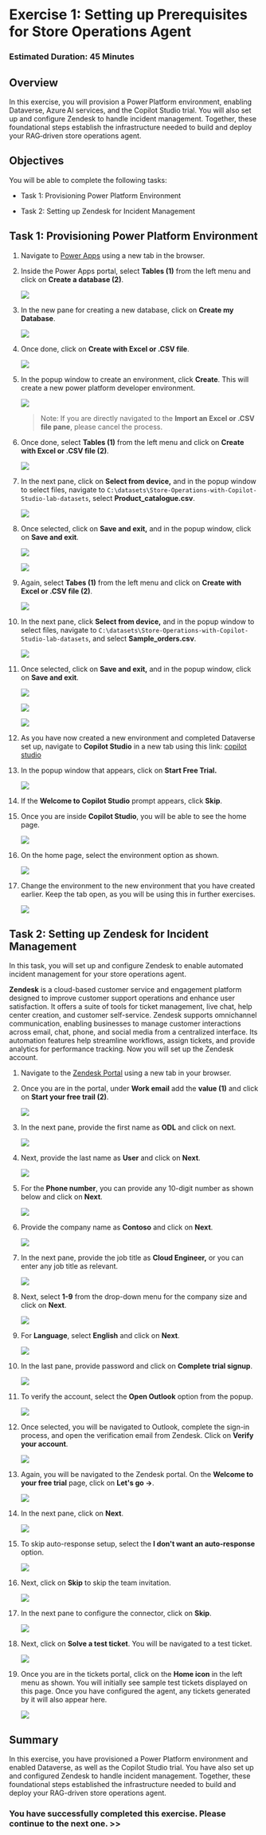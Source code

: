 # Exercise 1: Setting up Prerequisites for Store Operations Agent

### Estimated Duration: 45 Minutes

## Overview

In this exercise, you will provision a Power Platform environment, enabling Dataverse, Azure AI services, and the Copilot Studio trial. You will also set up and configure Zendesk to handle incident management. Together, these foundational steps establish the infrastructure needed to build and deploy your RAG‑driven store operations agent.

## Objectives

You will be able to complete the following tasks:

- Task 1: Provisioning Power Platform Environment

- Task 2: Setting up Zendesk for Incident Management

## Task 1: Provisioning Power Platform Environment

1. Navigate to [Power Apps](https://make.powerapps.com/) using a new tab in the browser.

1. Inside the Power Apps portal, select **Tables (1)** from the left menu and click on **Create a database (2)**.

   ![](./media/ex3img71.png)

1. In the new pane for creating a new database, click on **Create my Database**.

   ![](./media/ex3img72up.png)

1. Once done, click on **Create with Excel or .CSV file**.

   ![](./media/ex3img73.png)

1. In the popup window to create an environment, click **Create**. This will create a new power platform developer environment.

   ![](./media/ex3img74.png)
   >Note: If you are directly navigated to the **Import an Excel or .CSV file pane**, please cancel the process.

1. Once done, select **Tables (1)** from the left menu and click on **Create with Excel or .CSV file (2)**.

   ![](./media/ex2img10.png)

1. In the next pane, click on **Select from device,** and in the popup window to select files, navigate to `C:\datasets\Store-Operations-with-Copilot-Studio-lab-datasets`, select **Product_catalogue.csv**.

   ![](./media/ex2img11.png)

1. Once selected, click on **Save and exit,** and in the popup window, click on **Save and exit**.

   ![](./media/ex2img19.png)

   ![](./media/ex2img20.png)

1. Again, select **Tabes (1)** from the left menu and click on **Create with Excel or .CSV file (2)**.

   ![](./media/ex2img10.png)

1. In the next pane, click **Select from device,** and in the popup window to select files, navigate to `C:\datasets\Store-Operations-with-Copilot-Studio-lab-datasets`, and select **Sample_orders.csv**.

   ![](./media/ex2img11.png)

1. Once selected, click on **Save and exit,** and in the popup window, click on **Save and exit**.

   ![](./media/ex2img19.png)

   ![](./media/ex2img20.png)

   ![](./media/ex3img71.png)

1. As you have now created a new environment and completed Dataverse set up, navigate to **Copilot Studio**  in a new tab using this link: [copilot studio](https://go.microsoft.com/fwlink/p/?linkid=2252408&clcid=0x409&culture=en-us&country=us)
   
1. In the popup window that appears, click on **Start Free Trial.**

   ![](./media/gt12.png)

1. If the **Welcome to Copilot Studio** prompt appears, click **Skip**.

1. Once you are inside **Copilot Studio**, you will be able to see the home page. 

   ![](./media/ex1img3.png)

1. On the home page, select the environment option as shown.

   ![](./media/pp-10.png)

1. Change the environment to the new environment that you have created earlier. Keep the tab open, as you will be using this in further exercises.

   ![](./media/pp-11.png)

## Task 2: Setting up Zendesk for Incident Management

In this task, you will set up and configure Zendesk to enable automated incident management for your store operations agent.

**Zendesk** is a cloud-based customer service and engagement platform designed to improve customer support operations and enhance user satisfaction. It offers a suite of tools for ticket management, live chat, help center creation, and customer self-service. Zendesk supports omnichannel communication, enabling businesses to manage customer interactions across email, chat, phone, and social media from a centralized interface. Its automation features help streamline workflows, assign tickets, and provide analytics for performance tracking. Now you will set up the Zendesk account.

1. Navigate to the [Zendesk Portal](https://www.googleadservices.com/pagead/aclk?sa=L&ai=DChsSEwjbjIaHh8GNAxUfi7kFHWltF80YACICCAEQARoCdG0&co=1&gclid=EAIaIQobChMI24yGh4fBjQMVH4u5BR1pbRfNEAAYAiAAEgI3qvD_BwE&ohost=www.google.com&cid=CAASJeRozdrFK5n5mqcvpdaujD2HlLH524rvNzYIn6bFLaPbbXX2vcQ&sig=AOD64_2ES2d8GYvQCxT77uWXGF2XHo1E-g&q&adurl&ved=2ahUKEwjQnoGHh8GNAxWUoq8BHcQ6KTUQ0Qx6BAggEAE) using a new tab in your browser.

1. Once you are in the portal, under **Work email** add the **value (1)** **<inject key="AzureAdUserEmail"></inject>** and click on **Start your free trail (2)**.

   ![](./media/ex4img1.png)

1. In the next pane, provide the first name as **ODL** and click on next.

   ![](./media/ex4img2.png)

1. Next, provide the last name as **User** and click on **Next**.

   ![](./media/ex4img3.png)

1. For the **Phone number**, you can provide any 10-digit number as shown below and click on **Next**.

   ![](./media/ex4img4.png)

1. Provide the company name as **Contoso** and click on **Next**.

   ![](./media/ex4img5.png)

1. In the next pane, provide the job title as **Cloud Engineer,** or you can enter any job title as relevant.

   ![](./media/ex4img6.png)

1. Next, select **1-9** from the drop-down menu for the company size and click on **Next**.

   ![](./media/ex4img7.png)

1. For **Language**, select **English** and click on **Next**.

   ![](./media/ex4img8.png)

1. In the last pane, provide password **<inject key="AzureAdUserPassword"></inject>** and click on **Complete trial signup**.

   ![](./media/ex4img9.png)

1. To verify the account, select the **Open Outlook** option from the popup.

   ![](./media/ex4img10.png)

1. Once selected, you will be navigated to Outlook, complete the sign-in process, and open the verification email from Zendesk. Click on **Verify your account**.

   ![](./media/ex4img11.png)

1. Again, you will be navigated to the Zendesk portal. On the **Welcome to your free trial** page, click on **Let's go ->**.

   ![](./media/ex4img12.png)

1. In the next pane, click on **Next**.

   ![](./media/ex4img13.png)

1. To skip auto-response setup, select the **I don't want an auto-response** option.

   ![](./media/ex4img14.png)

1. Next, click on **Skip** to skip the team invitation.

   ![](./media/ex4img15.png)

1. In the next pane to configure the connector, click on **Skip**.

   ![](./media/ex4img16.png)

1. Next, click on **Solve a test ticket**. You will be navigated to a test ticket.

   ![](./media/ex4img17.png)

1. Once you are in the tickets portal, click on the **Home icon** in the left menu as shown. You will initially see sample test tickets displayed on this page. Once you have configured the agent, any tickets generated by it will also appear here.

   ![](./media/ex4img18.png)

## Summary

In this exercise, you have provisioned a Power Platform environment and enabled Dataverse, as well as the Copilot Studio trial. You have also set up and configured Zendesk to handle incident management. Together, these foundational steps established the infrastructure needed to build and deploy your RAG-driven store operations agent.

### You have successfully completed this exercise. Please continue to the next one. >>
